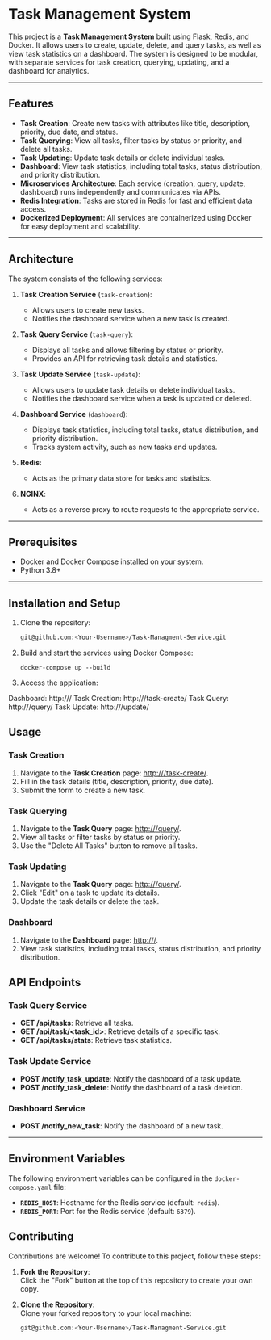 # Task Management System

This project is a **Task Management System** built using Flask, Redis, and Docker. It allows users to create, update, delete, and query tasks, as well as view task statistics on a dashboard. The system is designed to be modular, with separate services for task creation, querying, updating, and a dashboard for analytics.

---

## Features

- **Task Creation**: Create new tasks with attributes like title, description, priority, due date, and status.
- **Task Querying**: View all tasks, filter tasks by status or priority, and delete all tasks.
- **Task Updating**: Update task details or delete individual tasks.
- **Dashboard**: View task statistics, including total tasks, status distribution, and priority distribution.
- **Microservices Architecture**: Each service (creation, query, update, dashboard) runs independently and communicates via APIs.
- **Redis Integration**: Tasks are stored in Redis for fast and efficient data access.
- **Dockerized Deployment**: All services are containerized using Docker for easy deployment and scalability.

---

## Architecture

The system consists of the following services:

1. **Task Creation Service** (`task-creation`):
   - Allows users to create new tasks.
   - Notifies the dashboard service when a new task is created.

2. **Task Query Service** (`task-query`):
   - Displays all tasks and allows filtering by status or priority.
   - Provides an API for retrieving task details and statistics.

3. **Task Update Service** (`task-update`):
   - Allows users to update task details or delete individual tasks.
   - Notifies the dashboard service when a task is updated or deleted.

4. **Dashboard Service** (`dashboard`):
   - Displays task statistics, including total tasks, status distribution, and priority distribution.
   - Tracks system activity, such as new tasks and updates.

5. **Redis**:
   - Acts as the primary data store for tasks and statistics.

6. **NGINX**:
   - Acts as a reverse proxy to route requests to the appropriate service.

---

## Prerequisites

- Docker and Docker Compose installed on your system.
- Python 3.8+

---

## Installation and Setup

1. Clone the repository:
   ```bash
   git@github.com:<Your-Username>/Task-Managment-Service.git
   
2. Build and start the services using Docker Compose:
    ```
    docker-compose up --build
    ```
3. Access the application:

Dashboard: http://<local-ip>/
Task Creation: http://<local-ip>/task-create/
Task Query: http://<local-ip>/query/
Task Update: http://<local-ip>/update/

## Usage

### Task Creation
1. Navigate to the **Task Creation** page: [http://<local-ip>/task-create/](http://<local-ip>/task-create/).
2. Fill in the task details (title, description, priority, due date).
3. Submit the form to create a new task.

### Task Querying
1. Navigate to the **Task Query** page: [http://<local-ip>/query/](http://<local-ip>/query/).
2. View all tasks or filter tasks by status or priority.
3. Use the "Delete All Tasks" button to remove all tasks.

### Task Updating
1. Navigate to the **Task Query** page: [http://<local-ip>/query/](http://<local-ip>/query/).
2. Click "Edit" on a task to update its details.
3. Update the task details or delete the task.

### Dashboard
1. Navigate to the **Dashboard** page: [http://<local-ip>/](http://<local-ip>/).
2. View task statistics, including total tasks, status distribution, and priority distribution.

## API Endpoints

### Task Query Service
- **GET /api/tasks**: Retrieve all tasks.
- **GET /api/task/<task_id>**: Retrieve details of a specific task.
- **GET /api/tasks/stats**: Retrieve task statistics.

### Task Update Service
- **POST /notify_task_update**: Notify the dashboard of a task update.
- **POST /notify_task_delete**: Notify the dashboard of a task deletion.

### Dashboard Service
- **POST /notify_new_task**: Notify the dashboard of a new task.

---

## Environment Variables

The following environment variables can be configured in the `docker-compose.yaml` file:

- **`REDIS_HOST`**: Hostname for the Redis service (default: `redis`).
- **`REDIS_PORT`**: Port for the Redis service (default: `6379`).

## Contributing

Contributions are welcome! To contribute to this project, follow these steps:

1. **Fork the Repository**:  
   Click the "Fork" button at the top of this repository to create your own copy.

2. **Clone the Repository**:  
   Clone your forked repository to your local machine:
   ```bash
   git@github.com:<Your-Username>/Task-Managment-Service.git